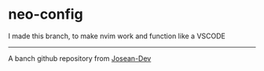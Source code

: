# neo-config

I made this branch, to make nvim work and function like a VSCODE

***
A banch github repository from [Josean-Dev]("https://github.com/josean-dev/dev-environment-files)